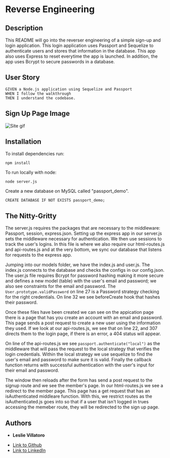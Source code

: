 # Reverse Engineering
## Description
This README will go into the reverser engineering of a simple sign-up and login application. This login application uses Passport and Sequelize to authenticate users and stores that information in the database. This app also uses Express to reset everytime the app is launched. In addition, the app uses Bcrypt to secure passwords in a database.

## User Story
```
GIVEN a Node.js application using Sequelize and Passport
WHEN I follow the walkthrough
THEN I understand the codebase.
```
## Sign Up Page Image
![Site gif](signupform.png)



## Installation

To install dependencies run:
```
npm install
```
To run locally with node:
```
node server.js
```

Create a new database on MySQL called "passport_demo".
```
CREATE DATABASE IF NOT EXISTS passport_demo;
```



## The Nitty-Gritty



The server.js requires the packages that are necessary to the middleware: Passport, session, express.json. Setting up the express app in our server.js sets the middleware necessary for authentication. We then use sessions to track the user's logins. In this file is where we also require our html-routes.js and api-routes.js and at the very bottom, we sync our database that listens for requests to the express app.

Jumping into our models folder, we have the index.js and user.js. The index.js connects to the database and checks the configs in our config.json. The user.js file requires Bcrypt for password hashing making it more secure and defines a new model (table) with the user's email and password; we also see constraints for the email and password. The `User.prototype.validPassword` on line 27 is a Password strategy checking for the right credentials. On line 32 we see beforeCreate hook that hashes their password. 

Once these files have been created we can see on the appication page there is a page that has you create an account with an email and password. This page sends a post request to create a new user using the information they used. If we look at our api-routes.js, we see that on line 22, and 307 directs them to the login page, if there is an error, a 404 status will appear. 

On line of the api-routes.js we see `passport.authenticate("local")` as the middleware that will pass the request to the local strategy that verifies the login credentials. Within the local strategy we use sequelize to find the user's email and password to make sure it is valid. Finally the callback function returns with successful authentication with the user's input for their email and password. 

The window then reloads after the form has send a post request to the signup route and we see the member's page. In our html-routes.js we see a redirect to the member page. This page has a get request that has an isAuthenticated middleare function. With this, we restrict routes as the isAuthenticated.js goes into so that if a user that isn't logged in trues accessing the memeber route, they will be redirected to the sign up page. 


## Authors

* **Leslie Villatoro** 

- [Link to Github](https://github.com/leslievill)
- [Link to LinkedIn](https://www.linkedin.com/in/leslievillatoro/)

